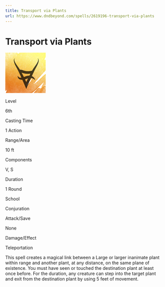 ```yaml
---
title: Transport via Plants
url: https://www.dndbeyond.com/spells/2619196-transport-via-plants
---
```


# Transport via Plants

![Transport via Plants](transport-via-plants.png)

Level

6th

Casting Time

1 Action

Range/Area

10 ft

Components

V, S

Duration

1 Round

School

Conjuration

Attack/Save

None

Damage/Effect

Teleportation

This spell creates a magical link between a Large or larger inanimate plant within range and another plant, at any distance, on the same plane of existence. You must have seen or touched the destination plant at least once before. For the duration, any creature can step into the target plant and exit from the destination plant by using 5 feet of movement.